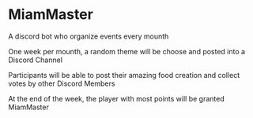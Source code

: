 # MiamMaster
A discord bot who organize events every mounth

One week per mounth, a random theme will be choose and posted into a Discord Channel

Participants will be able to post their amazing food creation and collect votes by other Discord Members

At the end of the week, the player with most points will be granted MiamMaster

